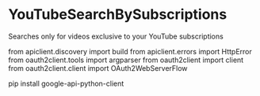 # YouTubeSearchBySubscriptions
Searches only for videos exclusive to your YouTube subscriptions

from apiclient.discovery import build
from apiclient.errors import HttpError
from oauth2client.tools import argparser
from oauth2client import client
from oauth2client.client import OAuth2WebServerFlow

pip install google-api-python-client
